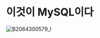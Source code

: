 # 이것이 MySQL이다

![B2064300579_l](https://github.com/user-attachments/assets/d76c5647-ea9f-4a1e-8dd5-84308f187896)
